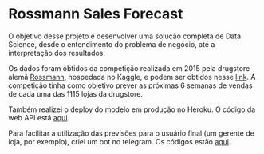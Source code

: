 # Rossmann Sales Forecast

O objetivo desse projeto é desenvolver uma solução completa de Data Science, desde o entendimento do problema de negócio, até a interpretação dos resultados.

Os dados foram obtidos da competição realizada em 2015 pela drugstore alemã [Rossmann][4], hospedada no Kaggle, e podem ser obtidos nesse [link][1].
A competição tinha como objetivo prever as próximas 6 semanas de vendas de cada uma das 1115 lojas da drugstore.

Também realizei o deploy do modelo em produção no Heroku. O código da web API está [aqui][2].

Para facilitar a utilização das previsões para o usuário final (um gerente de loja, por exemplo), criei um bot no telegram. Os códigos estão [aqui][3]. 


[1]: https://www.kaggle.com/c/rossmann-store-sales/data
[2]: https://github.com/PatrickRudgeri/rossmann-forecast-webapi
[3]: https://github.com/PatrickRudgeri/rossmann-forecast-telegram-bot
[4]: https://www.rossmann.de/de